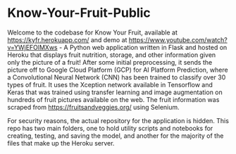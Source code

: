# Know-Your-Fruit-Public

Welcome to the codebase for Know Your Fruit, available at https://kyfr.herokuapp.com/ and demo at https://www.youtube.com/watch?v=YWjEFOlMXws - A Python web application written in Flask and hosted on Heroku that displays fruit nutrition, storage, and other information given only the picture of a fruit! After some initial preprocessing, it sends the picture off to Google Cloud Platform (GCP) for AI Platform Prediction, where a Convolutional Neural Network (CNN) has been trained to classify over 30 types of fruit. It uses the Xception network available in Tensorflow and Keras that was trained using transfer learning and image augmentation on hundreds of fruit pictures available on the web. The fruit information was scraped from https://fruitsandveggies.org/ using Selenium.

For security reasons, the actual repository for the application is hidden. This repo has two main folders, one to hold utility scripts and notebooks for creating, testing, and saving the model, and another for the majority of the files that make up the Heroku server. 


